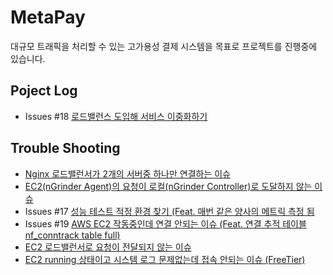 # MetaPay
대규모 트래픽을 처리할 수 있는 고가용성 결제 시스템을 목표로 프로젝트를 진행중에 있습니다.

## Poject Log
- Issues #18 [로드밸런스 도입해 서비스 이중화하기](https://ydmins.com/120)

## Trouble Shooting
- [Nginx 로드밸런서가 2개의 서버중 하나만 연결하는 이슈](https://ydmins.com/104)
- [EC2(nGrinder Agent)의 요청이 로컬(nGrinder Controller)로 도달하지 않는 이슈](https://ydmins.com/105)
- Issues #17 [성능 테스트 적정 환경 찾기 (Feat. 매번 같은 양사의 메트릭 측정 됨](https://ydmins.com/113)
- Issues #19 [AWS EC2 작동중인데 연결 안되는 이슈 (Feat. 연결 추적 테이블 nf_conntrack table full)](https://ydmins.com/114)
- [EC2 로드밸런서로 요청이 전달되지 않는 이슈](https://ydmins.com/115)
- [EC2 running 상태이고 시스템 로그 문제없는데 접속 안되는 이슈 (FreeTier)](https://ydmins.com/119)

